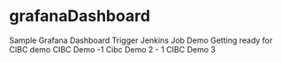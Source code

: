 # grafanaDashboard
Sample Grafana Dashboard
Trigger Jenkins Job
Demo
Getting ready for CIBC demo
CIBC Demo -1 
Cibc Demo 2 - 1
CIBC Demo 3
